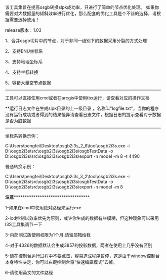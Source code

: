 该工具集旨在提高osgb转换slpk成功率，只进行了简单的节点优化处理。
如果你需要对大数据量的倾斜效率进行优化，那么配套的优化工具是个不错的选择，请根据需要选择使用！

release版本：1.03

1、合并osgb切片中的节点，对于非同一级别下的数据采用分裂的方式处理

2、支持ENU坐标系

3、支持地理坐标系

4、支持坐标转换

5、容错大量空节点数据

-----------------------------------------------------------------------------

工具可以直接使用cmd或者在arcgis中使用tbx运行，请查看对应的操作文档


**运行日志文件在生成slpk目录的上一级目录 ，名称叫"logfile.txt"，当你的程序没有运行成功或者得到的结果怪异请查看日志文件，根据日志的提示查看对于数据是否为脏数据

-----------------------------------------------------------------------------

坐标系转换示例：

C:\Users\pengfei\Desktop\osgb2i3s_2_6\tool\osgb2i3s.exe -i D:\osgb2i3s\src\osgb2i3s\osgb2i3s\osgbTestData -o D:\osgb2i3s\src\osgb2i3s\osgb2i3s\export -n model -m 8 -t 4490

普通转换示例：

C:\Users\pengfei\Desktop\osgb2i3s_3_2\tool\osgb2i3s.exe -i D:\osgb2i3s\src\osgb2i3s\osgb2i3s\osgbTestData -o D:\osgb2i3s\src\osgb2i3s\osgb2i3s\export -n model -m 8

****************************************************************注意***************************************************************************************************

1-如果在cmd中使用绝对路径来运行exe

2-lod控制以效率优先为原则，或许你生成的数据有些模糊，但这种现象可以采用I3S工具集调节一下

3-内部测试版使用权限为1个月,请留邮箱给我

4-对于4326的数据默认会生成3857的投影数据，两者在使用上几乎没有区别

5-请在控制台运行过程中不要点击，容易造成程序暂停，这是由于window控制台本身特性决定，你可以右键控制台将“快速编辑模式”去掉。

6-请使用英文的文件路径
